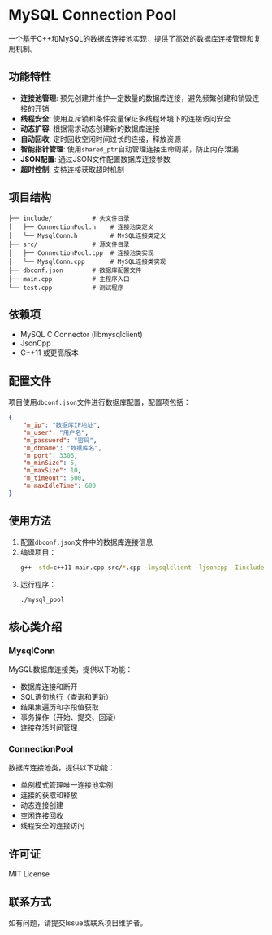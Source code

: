 # MySQL Connection Pool

一个基于C++和MySQL的数据库连接池实现，提供了高效的数据库连接管理和复用机制。

## 功能特性

- **连接池管理**: 预先创建并维护一定数量的数据库连接，避免频繁创建和销毁连接的开销
- **线程安全**: 使用互斥锁和条件变量保证多线程环境下的连接访问安全
- **动态扩容**: 根据需求动态创建新的数据库连接
- **自动回收**: 定时回收空闲时间过长的连接，释放资源
- **智能指针管理**: 使用`shared_ptr`自动管理连接生命周期，防止内存泄漏
- **JSON配置**: 通过JSON文件配置数据库连接参数
- **超时控制**: 支持连接获取超时机制

## 项目结构

```
├── include/           # 头文件目录
│   ├── ConnectionPool.h    # 连接池类定义
│   └── MysqlConn.h         # MySQL连接类定义
├── src/               # 源文件目录
│   ├── ConnectionPool.cpp  # 连接池类实现
│   └── MysqlConn.cpp       # MySQL连接类实现
├── dbconf.json        # 数据库配置文件
├── main.cpp           # 主程序入口
└── test.cpp           # 测试程序
```

## 依赖项

- MySQL C Connector (libmysqlclient)
- JsonCpp
- C++11 或更高版本

## 配置文件

项目使用`dbconf.json`文件进行数据库配置，配置项包括：

```json
{
    "m_ip": "数据库IP地址",
    "m_user": "用户名",
    "m_password": "密码",
    "m_dbname": "数据库名",
    "m_port": 3306,
    "m_minSize": 5,
    "m_maxSize": 10,
    "m_timeout": 500,
    "m_maxIdleTime": 600
}
```

## 使用方法

1. 配置`dbconf.json`文件中的数据库连接信息
2. 编译项目：
   ```bash
   g++ -std=c++11 main.cpp src/*.cpp -lmysqlclient -ljsoncpp -Iinclude -o mysql_pool
   ```
3. 运行程序：
   ```bash
   ./mysql_pool
   ```

## 核心类介绍

### MysqlConn
MySQL数据库连接类，提供以下功能：
- 数据库连接和断开
- SQL语句执行（查询和更新）
- 结果集遍历和字段值获取
- 事务操作（开始、提交、回滚）
- 连接存活时间管理

### ConnectionPool
数据库连接池类，提供以下功能：
- 单例模式管理唯一连接池实例
- 连接的获取和释放
- 动态连接创建
- 空闲连接回收
- 线程安全的连接访问

## 许可证

MIT License

## 联系方式

如有问题，请提交Issue或联系项目维护者。
